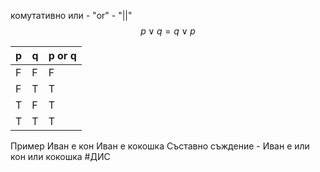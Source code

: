 комутативно
или - "or" - "||"
$$p\lor q = q\lor p$$

| p | q | p or q |
| - | - | - |
| F  | F  | F |
| F  | T  | T |
| T  | F  | T |
| T  | T  | T |

Пример
Иван е кон
Иван е кокошка
Съставно съждение - Иван е или кон или кокошка
#ДИС